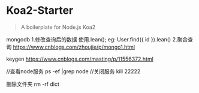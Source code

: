 # Koa2-Starter

> A boilerplate for Node.js Koa2


mongodb 
  1.修改查询后的数据 使用.lean();  eg: User.find({ id }).lean()
  2.聚合查询 https://www.cnblogs.com/zhoujie/p/mongo1.html


keygen
https://www.cnblogs.com/masting/p/11556372.html

//查看node服务
ps -ef |grep node
//关闭服务
kill 22222

删除文件夹
rm -rf dict

